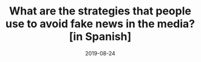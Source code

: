 ---
title: "What are the strategies that people use to avoid fake news in the media? [in Spanish]"
date: 2019-08-24
publishDate: 2019-08-24
authors: ["Infobae"]
publication_types: ["0"]
image:
  preview_only: true
publication: "*Infobae*"
publication_short: "*Infobae*"
links:
- name: "Link to Infobae"
  url: "https://www.infobae.com/america/tecno/2019/08/23/que-estrategias-emplean-las-personas-para-evitar-las-noticias-falsas-en-redes-sociales-y-medios/"
featured: true
--- 